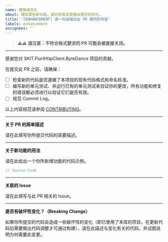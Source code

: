 ```yaml
---
name: 增强或优化
about: 增加某些新功能，或对现有实现做出更好的优化。
title: '[ENHANCEMENT] 请一句话描述此 PR 提供的内容'
labels: enhancement
assignees: ''
---
```


> **⚠⚠ 请注意：不符合格式要求的 PR 可能会被直接关闭。**

---

感谢您对 SKIT.FlurlHttpClient.ByteDance 项目的贡献。

在提交此 PR 之前，请确保：

-   [ ] 检查新的代码是否遵循了本项目的现有代码格式和命名标准。
-   [ ] 编写新的单元测试、并运行已有的单元测试来验证你的更改，所有功能和修复的错误都必须进行以验证它们是否有效。
-   [ ] 规范 Commit Log。

以上内容规范请参阅 [CONTRIBUTING](https://github.com/fudiwei/DotNetCore.SKIT.FlurlHttpClient.ByteDance/blob/main/CONTRIBUTING.md)。

---

**关于 PR 的简单描述**

请在此填写你所提交代码的简要描述。

---

**关于新功能的用法**

请在此给出一个你所新增功能的代码示例。

```csharp
// Source Code
```

---

**关联的 Issue**

请在此填写与此 PR 相关的 Issue。

---

**是否有破坏性变化？（Breaking Change）**

如果你所提交的代码会造成一些破坏性的变化（即已使用了本库的项目，在更新代码后需要做出代码调整才可通过构建），请在此描述与变化有关的代码，并试图说明为何需要此变更。
